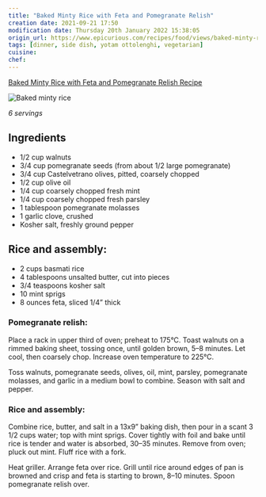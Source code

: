 ```yaml
---
title: "Baked Minty Rice with Feta and Pomegranate Relish"
creation date: 2021-09-21 17:50
modification date: Thursday 20th January 2022 15:38:05
origin_url: https://www.epicurious.com/recipes/food/views/baked-minty-rice-with-feta-and-pomegranate-relish
tags: [dinner, side dish, yotam ottolenghi, vegetarian]
cuisine:
chef:
---
```

[Baked Minty Rice with Feta and Pomegranate Relish Recipe](https://www.epicurious.com/recipes/food/views/baked-minty-rice-with-feta-and-pomegranate-relish)

![Baked minty rice](/_images/6bff393ae0dfa88da5abcce588d7dbe3.png)

*6 servings*

## Ingredients
* 1/2 cup walnuts
* 3/4 cup pomegranate seeds (from about 1/2 large pomegranate)
* 3/4 cup Castelvetrano olives, pitted, coarsely chopped
* 1/2 cup olive oil
* 1/4 cup coarsely chopped fresh mint
* 1/4 cup coarsely chopped fresh parsley
* 1 tablespoon pomegranate molasses
* 1 garlic clove, crushed
* Kosher salt, freshly ground pepper

## Rice and assembly:
* 2 cups basmati rice
* 4 tablespoons unsalted butter, cut into pieces
* 3/4 teaspoons kosher salt
* 10 mint sprigs
* 8 ounces feta, sliced 1/4” thick

### Pomegranate relish:

Place a rack in upper third of oven; preheat to 175°C. Toast walnuts on a rimmed baking sheet, tossing once, until golden brown, 5–8 minutes. Let cool, then coarsely chop. Increase oven temperature to 225°C.

Toss walnuts, pomegranate seeds, olives, oil, mint, parsley, pomegranate molasses, and garlic in a medium bowl to combine. Season with salt and pepper.

### Rice and assembly:

Combine rice, butter, and salt in a 13x9” baking dish, then pour in a scant 3 1/2 cups water; top with mint sprigs. Cover tightly with foil and bake until rice is tender and water is absorbed, 30–35 minutes. Remove from oven; pluck out mint. Fluff rice with a fork.

Heat griller. Arrange feta over rice. Grill until rice around edges of pan is browned and crisp and feta is starting to brown, 8–10 minutes. Spoon pomegranate relish over.
